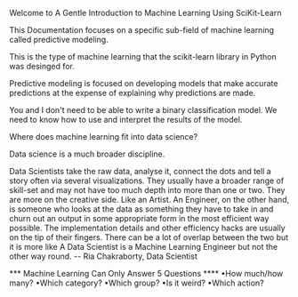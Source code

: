 Welcome to A Gentle Introduction to Machine Learning Using SciKit-Learn

This Documentation focuses on a specific sub-field of machine learning called predictive modeling.

This is the type of machine learning that the scikit-learn library in Python was desinged for. 

Predictive modeling is focused on developing models that make accurate predictions at the expense of explaining why predictions are made. 

You and I don't need to be able to write a binary classification model. We need to know how to use and interpret the results of the model. 


Where does machine learning fit into data science?

Data science is a much broader discipline. 

Data Scientists take the raw data, analyse it, connect the dots and tell a story often via several visualizations. They usually have a broader range of skill-set and may not have too much depth into more than one or two. They are more on the creative side. Like an Artist. An Engineer, on the other hand, is someone who looks at the data as something they have to take in and churn out an output in some appropriate form in the most efficient way possible. The implementation details and other efficiency hacks are usually on the tip of their fingers. There can be a lot of overlap between the two but it is more like A Data Scientist is a Machine Learning Engineer but not the other way round. -- Ria Chakraborty, Data Scientist

*** Machine Learning Can Only Answer 5 Questions ****
•How much/how many?
•Which category?
•Which group?
•Is it weird?
•Which action?
